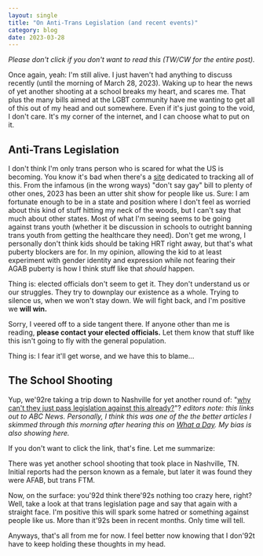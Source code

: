 ```yaml
---
layout: single
title: "On Anti-Trans Legislation (and recent events)"
category: blog
date: 2023-03-28
---
```


*Please don't click if you don't want to read this (TW/CW for the entire post).*


Once again, yeah: I'm still alive. I just haven't had anything to discuss recently (until the morning of March 28, 2023). Waking up to hear the news of yet another shooting at a school breaks my heart, and scares me. That plus the many bills aimed at the LGBT community have me wanting to get all of this out of my head and out somewhere. Even if it's just going to the void, I don't care. It's my corner of the internet, and I can choose what to put on it.

## Anti-Trans Legislation

I don't think I'm only trans person who is scared for what the US is becoming. You know it's bad when there's a [site](https://translegislation.com/) dedicated to tracking all of this. From the infamous (in the wrong ways) "don't say gay" bill to plenty of other ones, 2023 has been an utter shit show for people like us. Sure: I am fortunate enough to be in a state and position where I don't feel as worried about this kind of stuff hitting my neck of the woods, but I can't say that much about other states. Most of what I'm seeing seems to be going against trans youth (whether it be discussion in schools to outright banning trans youth from getting the healthcare they need). Don't get me wrong, I personally don't think kids should be taking HRT right away, but that's what puberty blockers are for. In my opinion, allowing the kid to at least experiment with gender identity and expression while not fearing their AGAB puberty is how I think stuff like that *should* happen.

Thing is: elected officials don't seem to get it. They don't understand us or our struggles. They try to downplay our existence as a whole. Trying to silence us, when we won't stay down. We will fight back, and I'm positive we **will win.**

Sorry, I veered off to a side tangent there. If anyone other than me is reading, **please contact your elected officials.** Let them know that stuff like this isn't going to fly with the general population.

Thing is: I fear it'll get worse, and we have this to blame...

## The School Shooting

Yup, we\'92re taking a trip down to Nashville for yet another round of: "[why can't they just pass legislation against this already?](https://abcnews.go.com/US/multiple-patients-reported-amid-active-aggressor-nashville-school)"? *editors note: this links out to ABC News. Personally, I think this was one of the the better articles I skimmed through this morning after hearing this on [What a Day](https://crooked.com/podcast-series/what-a-day/). My bias is also showing here.*

If you don't want to click the link, that's fine. Let me summarize:

There was yet another school shooting that took place in Nashville, TN. Initial reports had the person known as a female, but later it was found they were AFAB, but trans FTM.

Now, on the surface: you\'92d think there\'92s nothing too crazy here, right? Well, take a look at that trans legislation page and say that again with a straight face. I'm positive this will spark some hatred or something against people like us. More than it\'92s been in recent months. Only time will tell.

Anyways, that's all from me for now. I feel better now knowing that I don\'92t have to keep holding these thoughts in my head.
